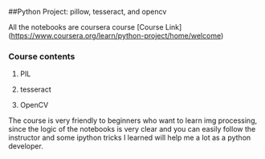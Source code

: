 ##Python Project: pillow, tesseract, and opencv

All the notebooks are coursera course 
[Course Link] (https://www.coursera.org/learn/python-project/home/welcome)
 
### Course contents

1. PIL

2. tesseract

3. OpenCV

The course is very friendly to beginners who want to learn img processing, since the logic of the notebooks is very clear and you can easily follow the instructor and some ipython tricks I learned will help me a lot as a python developer.